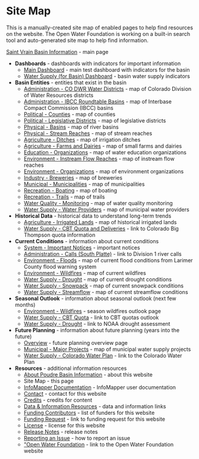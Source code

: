 # Site Map #

This is a manually-created site map of enabled pages to help find resources on the website.
The Open Water Foundation is working on a built-in search tool and auto-generated site map to help find information.

[Saint Vrain Basin Information](#/content-page/home) - main page
*   **Dashboards** - dashboards with indicators for important information
    +   [Main Dashboard](#/dashboard/saint-vrain-main-dashboard)  - main test dashboard with indicators for the basin
    +   [Water Supply (for Basin) Dashboard](#/dashboard/saint-vrain-basin-water-supply-dashboard) - basin water supply indicators
*   **Basin Entities** - entities that exist in the basin
    +   [Administration - CO DWR Water Districts](#/map/entities-codwr-waterdistricts) - map of Colorado Division of Water Resources districts
    +   [Administration - IBCC Roundtable Basins](#/map/entities-roundtables) - map of Interbase Compact Commission (IBCC) basins
    +   [Political - Counties](#/map/entities-counties) - map of counties
    +   [Political - Legislative Districts](#/map/entities-legislative) - map of legislative districts
    +   [Physical - Basins](#/map/entities-basins) - map of river basins
    +   [Physical - Stream Reaches](#/map/entities-stream-reaches) - map of stream reaches
    +   [Agriculture - Ditches](#/map/entities-ditches) - map of irrigation ditches
    +   [Agriculture - Farms and Dairies](#/map/entities-farms-and-dairies) - map of small farms and dairies
    +   [Education - Organizations](#/map/entities-education) - map of water education organizations
    +   [Environment - Instream Flow Reaches](#/map/entities-instream) - map of instream flow reaches
    +   [Environment - Organizations](#/map/entities-envorg) - map of environment organizations
    +   [Industry - Breweries](#/map/entities-breweries) - map of breweries
    +   [Municipal - Municipalities](#/map/entities-municipalities) - map of municipalities
    +   [Recreation - Boating](#/map/entities-boating-orgs) - map of boating
    +   [Recreation - Trails](#/map/entities-trails) - map of trails
    +   [Water Quality - Monitoring](#/map/entities-wq) - map of water quality monitoring
    +   [Water Supply - Water Providers](#/map/entities-water-providers) - map of municipal water providers
*   **Historical Data** - historical data to understand long-term trends
    +   [Agriculture - Irrigated Lands](#/map/hist-ag-irrigated) - map of historical irrigated lands
    +   [Water Supply - CBT Quota and Deliveries](https://www.northernwater.org/your-water/allottees/cbt-quota) - link to Colorado Big Thompson quota information
*   **Current Conditions** - information about current conditions
    +   [System - Important Notices](#/content-page/current-notices) - important notices
    +   [Administration - Calls (South Platte)](https://dwr.state.co.us/Tools/AdministrativeCalls/Active?submitButton=Submit&SelectedWaterDivisionId=1) - link to Division 1 river calls
    +   [Environment - Floods](#/map/current-floods) - map of current flood conditions from Larimer County flood warning system
    +   [Environment - Wildfires](#/map/current-wildfires) - map of current wildfires
    +   [Water Supply - Drought](#/map/current-drought") - map of current drought conditions
    +   [Water Supply - Snowpack](#/map/current-snowpack) - map of current snowpack conditions
    +   [Water Supply - Streamflow](#/map/current-streamflow) - map of current streamflow conditions
*   **Seasonal Outlook** - information about seasonal outlook (next few months)
    +   [Environment - Wildfires](#/content-page/season-wildfires) - season wildfires outlook page
    +   [Water Supply - CBT Quota](https://www.northernwater.org/your-water/allottees/cbt-quota) - link to CBT quotas outlook
    +   [Water Supply - Drought](https://www.cpc.ncep.noaa.gov/products/expert_assessment/month_drought.png) - link to NOAA drought assessment
*   **Future Planning** - information about future planning (years into the future)
    +   [Overview](#/content-page/planning-overview) - future planning overview page
    +   [Municipal - Major Projects](#/map/planning-muni-projects) - map of municipal water supply projects
    +   [Water Supply - Colorado Water Plan](https://www.colorado.gov/cowaterplan) - link to the Colorado Water Plan
*   **Resources** - additional information resources
    +   [About Poudre Basin Information](#/content-page/about) - about this website
    +   Site Map - this page
    +   [InfoMapper Documentation](https://software.openwaterfoundation.org/infomapper/latest/doc-user/) - InfoMapper user documentation
    +   [Contact](#/content-page/contact) - contact for this website
    +   [Credits](#/content-page/credits) - credits for content
    +   [Data & Information Resources](#/content-page/data-resources) - data and information links
    +   [Funding Contributors](#/content-page/funders) - list of funders for this website
    +   [Funding Request](http://poudre.openwaterfoundation.org/latest/assets/app/content-pages/OWF-RiverBasinInfoWebsites-FundingRequest-2020-12-06.pdf) - link to funding request for this website
    +   [License](#/content-page/license) - license for this website
    +   [Release Notes](#/content-page/release-notes) - release notes
    +   [Reporting an Issue](#/content-page/report-issue) - how to report an issue
    +   ["Open Water Foundation](http://openwaterfoundation.org) - link to the Open Water Foundation website
